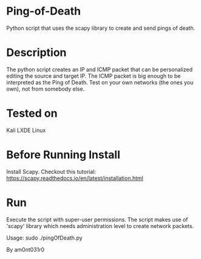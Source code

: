 # Ping-of-Death
Python script that uses the scapy library to create and send pings of death.

# Description
The python script creates an IP and ICMP packet that can be personalized editing the source and target IP. The ICMP packet is big enough to be interpreted as the Ping of Death. Test on your own networks (the ones you own), not from somebody else.

# Tested on
Kali LXDE Linux

# Before Running Install
Install Scapy. Checkout this tutorial: https://scapy.readthedocs.io/en/latest/installation.html


# Run
Execute the script with super-user permissions.
The script makes use of 'scapy' library which needs administration level to create network packets.

Usage: sudo ./pingOfDeath.py

By am0nt031r0
